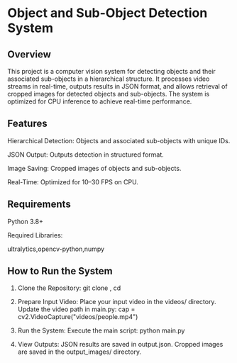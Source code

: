 # Object and Sub-Object Detection System

## Overview

This project is a computer vision system for detecting objects and their associated sub-objects in a hierarchical structure. It processes video streams in real-time, outputs results in JSON format, and allows retrieval of cropped images for detected objects and sub-objects. The system is optimized for CPU inference to achieve real-time performance.

## Features

Hierarchical Detection: Objects and associated sub-objects with unique IDs.

JSON Output: Outputs detection in structured format.

Image Saving: Cropped images of objects and sub-objects.

Real-Time: Optimized for 10–30 FPS on CPU.


## Requirements

Python 3.8+

Required Libraries:

ultralytics,opencv-python,numpy

## How to Run the System

1. Clone the Repository: git clone <repository-url>, cd <repository-folder>

2. Prepare Input Video: Place your input video in the videos/ directory. Update the video path in main.py: cap = cv2.VideoCapture("videos/people.mp4")
   
3. Run the System: Execute the main script: python main.py
   
4. View Outputs: JSON results are saved in output.json. Cropped images are saved in the output_images/ directory.




